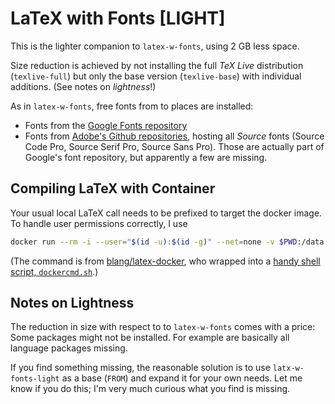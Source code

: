 # LaTeX with Fonts [LIGHT]

This is the lighter companion to `latex-w-fonts`, using 2 GB less space.

Size reduction is achieved by not installing the full *TeX Live* distribution (`texlive-full`) but only the base version (`texlive-base`) with individual additions. (See notes on *lightness*!)

As in `latex-w-fonts`, free fonts from to places are installed:

* Fonts from the [Google Fonts repository](https://github.com/google/fonts)
* Fonts from [Adobe's Github repositories](https://github.com/adobe-fonts), hosting all *Source* fonts (Source Code Pro, Source Serif Pro, Source Sans Pro). Those are actually part of Google's font repository, but apparently a few are missing.

## Compiling LaTeX with Container

Your usual local LaTeX call needs to be prefixed to target the docker image. To handle user permissions correctly, I use

```bash
docker run --rm -i --user="$(id -u):$(id -g)" --net=none -v $PWD:/data andih/latex-w-fonts-light:latest latexmk -xelatex -shell-escape FILE.TEX
```

(The command is from [blang/latex-docker](https://github.com/blang/latex-docker), who wrapped into a [handy shell script, `dockercmd.sh`](https://github.com/blang/latex-docker/blob/master/dockercmd.sh).)

## Notes on Lightness

The reduction in size with respect to to `latex-w-fonts` comes with a price: Some packages might not be installed. For example are basically all language packages missing.

If you find something missing, the reasonable solution is to use `latx-w-fonts-light` as a base (`FROM`) and expand it for your own needs. Let me know if you do this; I'm very much curious what you find is missing.
